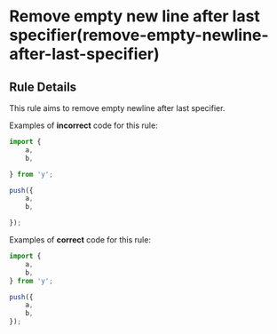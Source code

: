# Remove empty new line after last specifier(remove-empty-newline-after-last-specifier)

## Rule Details

This rule aims to remove empty newline after last specifier.

Examples of **incorrect** code for this rule:

```js
import {
    a,
    b,

} from 'y';

push({
    a,
    b,

});
```

Examples of **correct** code for this rule:

```js
import {
    a,
    b,
} from 'y';

push({
    a,
    b,
});
```

